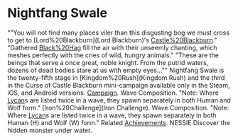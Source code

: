 # Nightfang Swale

""You will not find many places viler than this disgusting bog we must cross to get to [Lord%20Blackburn](Lord Blackburn)'s [Castle%20Blackburn](castle)."
"Gathered [Black%20Hag](witches) fill the air with their unseemly chanting, which meshes perfectly with the cries of wild, hungry animals."
"These are the beings that serve a once great, noble knight. From the putrid waters, dozens of dead bodies stare at us with empty eyes...""
Nightfang Swale is the twenty-fifth stage in [Kingdom%20Rush](Kingdom Rush) and the third in the Curse of Castle Blackburn mini-campaign available only in the Steam, iOS, and Android versions.
[Campaign](Campaign).
Wave Composition.
"Note: Where [Lycan](Lycan)s are listed twice in a wave, they spawn separately in both Human and Wolf form."
[Iron%20Challenge](Iron Challenge).
Wave Composition.
"Note: Where [Lycan](Lycan)s are listed twice in a wave, they spawn separately in both Human (H) and Wolf (W) form."
Related [Achievements](Achievements).
 NESSIE Discover the hidden monster under water.